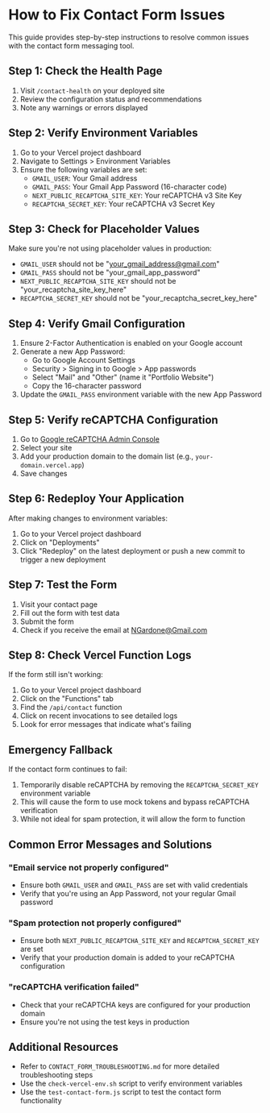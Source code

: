 # How to Fix Contact Form Issues

This guide provides step-by-step instructions to resolve common issues with the contact form messaging tool.

## Step 1: Check the Health Page

1. Visit `/contact-health` on your deployed site
2. Review the configuration status and recommendations
3. Note any warnings or errors displayed

## Step 2: Verify Environment Variables

1. Go to your Vercel project dashboard
2. Navigate to Settings > Environment Variables
3. Ensure the following variables are set:
   - `GMAIL_USER`: Your Gmail address
   - `GMAIL_PASS`: Your Gmail App Password (16-character code)
   - `NEXT_PUBLIC_RECAPTCHA_SITE_KEY`: Your reCAPTCHA v3 Site Key
   - `RECAPTCHA_SECRET_KEY`: Your reCAPTCHA v3 Secret Key

## Step 3: Check for Placeholder Values

Make sure you're not using placeholder values in production:
- `GMAIL_USER` should not be "your_gmail_address@gmail.com"
- `GMAIL_PASS` should not be "your_gmail_app_password"
- `NEXT_PUBLIC_RECAPTCHA_SITE_KEY` should not be "your_recaptcha_site_key_here"
- `RECAPTCHA_SECRET_KEY` should not be "your_recaptcha_secret_key_here"

## Step 4: Verify Gmail Configuration

1. Ensure 2-Factor Authentication is enabled on your Google account
2. Generate a new App Password:
   - Go to Google Account Settings
   - Security > Signing in to Google > App passwords
   - Select "Mail" and "Other" (name it "Portfolio Website")
   - Copy the 16-character password
3. Update the `GMAIL_PASS` environment variable with the new App Password

## Step 5: Verify reCAPTCHA Configuration

1. Go to [Google reCAPTCHA Admin Console](https://www.google.com/recaptcha/admin)
2. Select your site
3. Add your production domain to the domain list (e.g., `your-domain.vercel.app`)
4. Save changes

## Step 6: Redeploy Your Application

After making changes to environment variables:
1. Go to your Vercel project dashboard
2. Click on "Deployments"
3. Click "Redeploy" on the latest deployment or push a new commit to trigger a new deployment

## Step 7: Test the Form

1. Visit your contact page
2. Fill out the form with test data
3. Submit the form
4. Check if you receive the email at NGardone@Gmail.com

## Step 8: Check Vercel Function Logs

If the form still isn't working:
1. Go to your Vercel project dashboard
2. Click on the "Functions" tab
3. Find the `/api/contact` function
4. Click on recent invocations to see detailed logs
5. Look for error messages that indicate what's failing

## Emergency Fallback

If the contact form continues to fail:
1. Temporarily disable reCAPTCHA by removing the `RECAPTCHA_SECRET_KEY` environment variable
2. This will cause the form to use mock tokens and bypass reCAPTCHA verification
3. While not ideal for spam protection, it will allow the form to function

## Common Error Messages and Solutions

### "Email service not properly configured"
- Ensure both `GMAIL_USER` and `GMAIL_PASS` are set with valid credentials
- Verify that you're using an App Password, not your regular Gmail password

### "Spam protection not properly configured"
- Ensure both `NEXT_PUBLIC_RECAPTCHA_SITE_KEY` and `RECAPTCHA_SECRET_KEY` are set
- Verify that your production domain is added to your reCAPTCHA configuration

### "reCAPTCHA verification failed"
- Check that your reCAPTCHA keys are configured for your production domain
- Ensure you're not using the test keys in production

## Additional Resources

- Refer to `CONTACT_FORM_TROUBLESHOOTING.md` for more detailed troubleshooting steps
- Use the `check-vercel-env.sh` script to verify environment variables
- Use the `test-contact-form.js` script to test the contact form functionality
